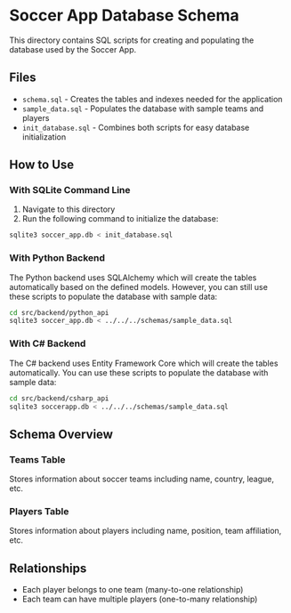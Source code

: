 # Soccer App Database Schema

This directory contains SQL scripts for creating and populating the database used by the Soccer App.

## Files

- `schema.sql` - Creates the tables and indexes needed for the application
- `sample_data.sql` - Populates the database with sample teams and players
- `init_database.sql` - Combines both scripts for easy database initialization

## How to Use

### With SQLite Command Line

1. Navigate to this directory
2. Run the following command to initialize the database:

```bash
sqlite3 soccer_app.db < init_database.sql
```

### With Python Backend

The Python backend uses SQLAlchemy which will create the tables automatically based on the defined models.
However, you can still use these scripts to populate the database with sample data:

```bash
cd src/backend/python_api
sqlite3 soccer_app.db < ../../../schemas/sample_data.sql
```

### With C# Backend

The C# backend uses Entity Framework Core which will create the tables automatically.
You can use these scripts to populate the database with sample data:

```bash
cd src/backend/csharp_api
sqlite3 soccerapp.db < ../../../schemas/sample_data.sql
```

## Schema Overview

### Teams Table

Stores information about soccer teams including name, country, league, etc.

### Players Table

Stores information about players including name, position, team affiliation, etc.

## Relationships

- Each player belongs to one team (many-to-one relationship)
- Each team can have multiple players (one-to-many relationship)
